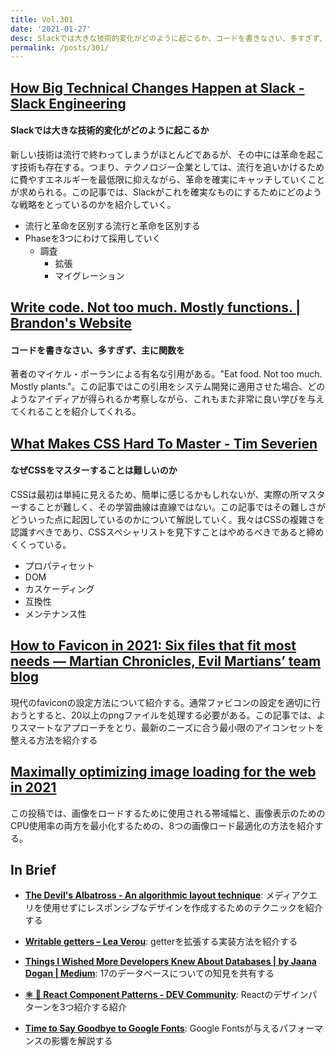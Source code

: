 ```yaml
---
title: Vol.301
date: '2021-01-27'
desc: Slackでは大きな技術的変化がどのように起こるか、コードを書きなさい、多すぎず、主に関数を、なぜCSSをマスターすることは難しいのか、ほか計10リンク
permalink: /posts/301/
---
```


## [How Big Technical Changes Happen at Slack - Slack Engineering](https://slack.engineering/how-big-technical-changes-happen-at-slack/)
#### Slackでは大きな技術的変化がどのように起こるか
新しい技術は流行で終わってしまうがほとんどであるが、その中には革命を起こす技術も存在する。つまり、テクノロジー企業としては、流行を追いかけるために費やすエネルギーを最低限に抑えながら、革命を確実にキャッチしていくことが求められる。この記事では、Slackがこれを確実なものにするためにどのような戦略をとっているのかを紹介していく。

- 流行と革命を区別する流行と革命を区別する
- Phaseを3つにわけて採用していく
  - 調査
	- 拡張
	- マイグレーション

## [Write code. Not too much. Mostly functions. | Brandon's Website](https://www.brandonsmith.ninja/blog/write-code-not-too-much-mostly-functions)
#### コードを書きなさい、多すぎず、主に関数を
著者のマイケル・ポーランによる有名な引用がある。"Eat food. Not too much. Mostly plants."。この記事ではこの引用をシステム開発に適用させた場合、どのようなアイディアが得られるか考察しながら、これもまた非常に良い学びを与えてくれることを紹介してくれる。


## [What Makes CSS Hard To Master - Tim Severien](https://timseverien.com/posts/2020-12-06-what-makes-css-hard-to-master/)
#### なぜCSSをマスターすることは難しいのか
CSSは最初は単純に見えるため、簡単に感じるかもしれないが、実際の所マスターすることが難しく、その学習曲線は直線ではない。この記事ではその難しさがどういった点に起因しているのかについて解説していく。我々はCSSの複雑さを認識すべきであり、CSSスペシャリストを見下すことはやめるべきであると締めくくっている。

- プロパティセット
- DOM
- カスケーディング
- 互換性
- メンテナンス性


## [How to Favicon in 2021: Six files that fit most needs — Martian Chronicles, Evil Martians’ team blog](https://evilmartians.com/chronicles/how-to-favicon-in-2021-six-files-that-fit-most-needs)
現代のfaviconの設定方法について紹介する。通常ファビコンの設定を適切に行おうとすると、20以上のpngファイルを処理する必要がある。この記事では、よりスマートなアプローチをとり、最新のニーズに合う最小限のアイコンセットを整える方法を紹介する


## [Maximally optimizing image loading for the web in 2021](https://www.industrialempathy.com/posts/image-optimizations/)
この投稿では、画像をロードするために使用される帯域幅と、画像表示のためのCPU使用率の両方を最小化するための、8つの画像ロード最適化の方法を紹介する。


## In Brief

- **[The Devil's Albatross - An algorithmic layout technique](https://9elements.com/blog/the-devils-albatros-an-algorithmic-layout-technique/)**: メディアクエリを使用せずにレスポンシブなデザインを作成するためのテクニックを紹介する

- **[Writable getters – Lea Verou](https://lea.verou.me/2020/12/writable-getters/)**: getterを拡張する実装方法を紹介する

- **[Things I Wished More Developers Knew About Databases | by Jaana Dogan | Medium](https://rakyll.medium.com/things-i-wished-more-developers-knew-about-databases-2d0178464f78)**: 17のデータベースについての知見を共有する

- **[⚛️ 🚀 React Component Patterns - DEV Community](https://dev.to/alexi_be3/react-component-patterns-49ho)**: Reactのデザインパターンを3つ紹介する紹介

- **[Time to Say Goodbye to Google Fonts](https://wicki.io/posts/2020-11-goodbye-google-fonts/)**: Google Fontsが与えるパフォーマンスの影響を解説する
